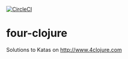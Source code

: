 [![CircleCI](https://circleci.com/gh/stefanerwinmayer/four-clojure.svg?style=svg)](https://circleci.com/gh/stefanerwinmayer/four-clojure)

# four-clojure

Solutions to Katas on http://www.4clojure.com
